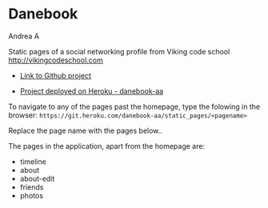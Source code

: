 Danebook
==================

Andrea A

Static pages of a social networking profile from Viking code school
http://vikingcodeschool.com


- [Link to Github project](https://github.com/andie5/assignment_danebook_goes_live)

- [Project deployed on Heroku - danebook-aa](https://git.heroku.com/danebook-aa.git)

To navigate to any of the pages past the homepage, type the folowing in the browser:
```https://git.heroku.com/danebook-aa/static_pages/<pagename>```

Replace the page name with the pages below..

The pages in the application, apart from the homepage are:
- timeline
- about
- about-edit
- friends
- photos